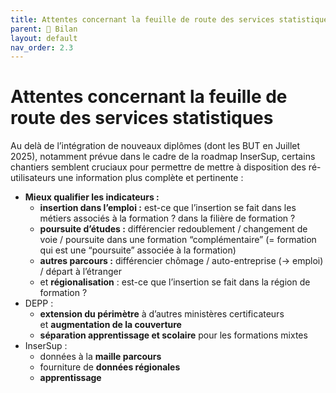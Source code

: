```yaml
---
title: Attentes concernant la feuille de route des services statistiques
parent: 🚧 Bilan
layout: default
nav_order: 2.3
---
```


# Attentes concernant la feuille de route des services statistiques

Au delà de l’intégration de nouveaux diplômes (dont les BUT en Juillet 2025), notamment prévue dans le cadre de la roadmap InserSup, certains chantiers semblent cruciaux pour permettre de mettre à disposition des ré-utilisateurs une information plus complète et pertinente :

- **Mieux qualifier les indicateurs :**
    - **insertion dans l’emploi :** est-ce que l’insertion se fait dans les métiers associés à la formation ? dans la filière de formation ?
    - **poursuite d’études :** différencier redoublement / changement de voie / poursuite dans une formation “complémentaire” (= formation qui est une “poursuite” associée à la formation)
    - **autres parcours :** différencier chômage / auto-entreprise (→ emploi) / départ à l’étranger
    - et **régionalisation** : est-ce que l’insertion se fait dans la région de formation ?
- DEPP :
    - **extension du périmètre** à d’autres ministères certificateurs et **augmentation de la couverture**
    - **séparation apprentissage et scolaire** pour les formations mixtes
- InserSup :
    - données à la **maille parcours**
    - fourniture de **données régionales**
    - **apprentissage**
